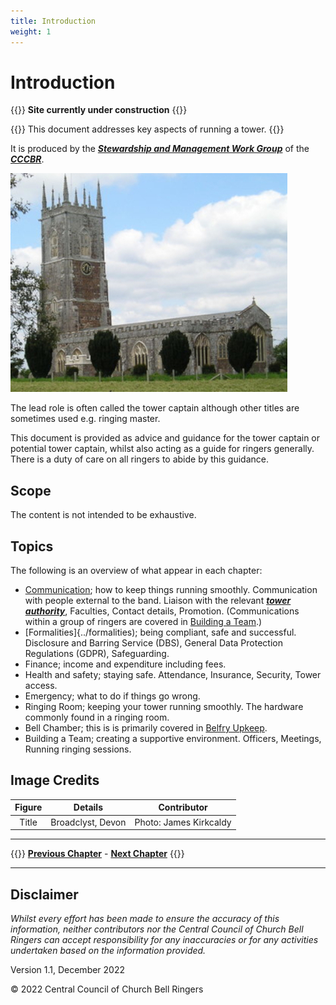 ```yaml
---
title: Introduction
weight: 1
---
```


# Introduction
 
{{<hint danger>}}
**Site currently under construction**
{{</hint>}}

{{<hint danger>}}
This document addresses key aspects of running a tower.
{{</hint>}}

It is produced by the ***[Stewardship and Management Work Group](../glossary/#smwg)*** of the ***[CCCBR](../glossary/#cccbr)***.

![Broadclyst, Devon](broadclyst_350.jpg)

The lead role is often called the tower captain although other titles are sometimes used e.g. ringing master.

This document is provided as advice and guidance for the tower captain or potential tower captain, whilst also acting as a guide for ringers generally. There is a duty of care on all ringers to abide by this guidance.

## Scope

The content is not intended to be exhaustive.

## Topics

The following is an overview of what appear in each chapter:

- [Communication](../communication/); how to keep things running smoothly. Communication with people external to the band. Liaison with the relevant ***[tower authority](../glossary/#tower-authority)***, Faculties, Contact details, Promotion. (Communications within a group of ringers are covered in [Building a Team](../buildingateam/).)
- [Formalities]{../formalities); being compliant, safe and successful. Disclosure and Barring Service (DBS), General Data Protection Regulations (GDPR), Safeguarding.
- Finance; income and expenditure including fees.
- Health and safety; staying safe. Attendance, Insurance, Security, Tower access.
- Emergency; what to do if things go wrong.
- Ringing Room; keeping your tower running smoothly. The hardware commonly found in a ringing room.
- Bell Chamber; this is is primarily covered in [Belfry Upkeep](https://belfryupkeep.cccbr.org.uk/docs/010-introduction/).
- Building a Team; creating a supportive environment. Officers, Meetings, Running ringing sessions.

## Image Credits

| Figure | Details | Contributor |
| :---: | --- | --- |
| Title | Broadclyst, Devon | Photo: James Kirkcaldy |

----

{{<hint info>}}
**[Previous Chapter](../introduction/)** - **[Next Chapter](../communication/)**
{{</hint>}}

----

## Disclaimer

*Whilst every effort has been made to ensure the accuracy of this information, neither contributors nor the Central Council of Church Bell Ringers can accept responsibility for any inaccuracies or for any activities undertaken based on the information provided.*

Version 1.1, December 2022

© 2022 Central Council of Church Bell Ringers
